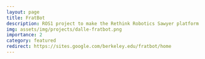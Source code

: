 ```yaml
---
layout: page
title: FratBot
description: ROS1 project to make the Rethink Robotics Sawyer platform play beer pong
img: assets/img/projects/dalle-fratbot.png
importance: 2
category: featured
redirect: https://sites.google.com/berkeley.edu/fratbot/home
---
```


